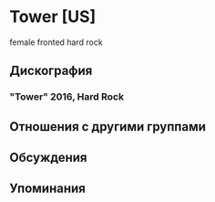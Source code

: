 # Tower [US]

female fronted hard rock

## Дискография

### "Tower" 2016, Hard Rock




## Отношения с другими группами


## Обсуждения


## Упоминания

